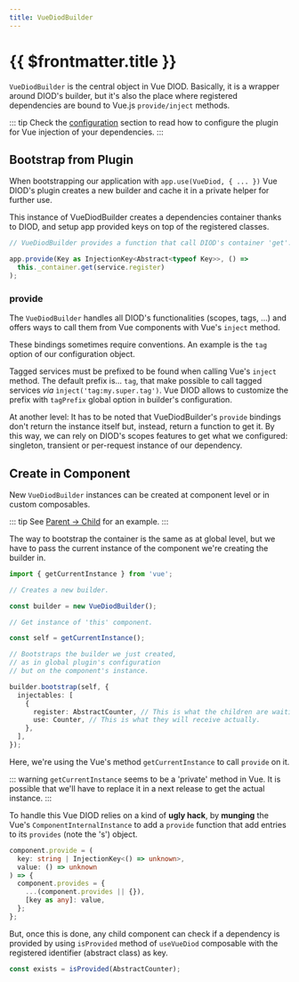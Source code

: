 ```yaml
---
title: VueDiodBuilder
---
```


# {{ $frontmatter.title }}

`VueDiodBuilder` is the central object in Vue DIOD. Basically, it is a wrapper
around DIOD's builder, but it's also the place where registered dependencies
are bound to Vue.js `provide/inject` methods.

::: tip
Check the [configuration](../getting-started/configuration.md) section to read
how to configure the plugin for Vue injection of your dependencies.
:::

## Bootstrap from Plugin

When bootstrapping our application with `app.use(VueDiod, { ... })` Vue DIOD's
plugin creates a new builder and cache it in a private helper for further use.

This instance of VueDiodBuilder creates a dependencies container thanks to DIOD,
and setup app provided keys on top of the registered classes.

```typescript
// VueDiodBuilder provides a function that call DIOD's container 'get'.

app.provide(Key as InjectionKey<Abstract<typeof Key>>, () =>
  this._container.get(service.register)
);
```

### provide

The `VueDiodBuilder` handles all DIOD's functionalities (scopes, tags, ...) and
offers ways to call them from Vue components with Vue's `inject` method.

These bindings sometimes require conventions. An example is the `tag` option of
our configuration object.

Tagged services must be prefixed to be found when calling Vue's `inject` method.
The default prefix is... `tag`, that make possible to call tagged services _via_
`ìnject('tag:my.super.tag')`.
Vue DIOD allows to customize the prefix with `tagPrefix` global option
in builder's configuration.

At another level: It has to be noted that VueDiodBuilder's `provide` bindings
don't return the instance itself but, instead, return a function to get it.
By this way, we can rely on DIOD's scopes features to get what we configured:
singleton, transient or per-request instance of our dependency.

## Create in Component

New `VueDiodBuilder` instances can be created at component level or in custom
composables.

::: tip
See [Parent → Child](../examples/parent-child.md) for an example.
:::

The way to bootstrap the container is the same as at global level, but we have
to pass the current instance of the component we're creating the builder in.

```typescript
import { getCurrentInstance } from 'vue';

// Creates a new builder.

const builder = new VueDiodBuilder();

// Get instance of 'this' component.

const self = getCurrentInstance();

// Bootstraps the builder we just created,
// as in global plugin's configuration
// but on the component's instance.

builder.bootstrap(self, {
  injectables: [
    {
      register: AbstractCounter, // This is what the children are waiting for.
      use: Counter, // This is what they will receive actually.
    },
  ],
});
```

Here, we're using the Vue's method `getCurrentInstance` to call `provide` on it.

::: warning
`getCurrentInstance` seems to be a 'private' method in Vue. It is
possible that we'll have to replace it in a next release to get the
actual instance.
:::

To handle this Vue DIOD relies on a kind of **ugly hack**, by **munging**
the Vue's `ComponentInternalInstance` to add a `provide` function that
add entries to its `provides` (note the 's') object.

```typescript
component.provide = (
  key: string | InjectionKey<() => unknown>,
  value: () => unknown
) => {
  component.provides = {
    ...(component.provides || {}),
    [key as any]: value,
  };
};
```

But, once this is done, any child component can check if a dependency
is provided by using `isProvided` method of `useVueDiod` composable with
the registered identifier (abstract class) as key.

```typescript
const exists = isProvided(AbstractCounter);
```
